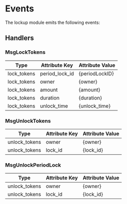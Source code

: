 <!--
order: 4
-->

# Events

The lockup module emits the following events:
## Handlers

### MsgLockTokens

| Type                | Attribute Key       | Attribute Value |
| ------------------- | ------------------- | --------------- |
| lock_tokens         | period_lock_id      | {periodLockID}  |
| lock_tokens         | owner               | {owner}         |
| lock_tokens         | amount              | {amount}        |
| lock_tokens         | duration            | {duration}      |
| lock_tokens         | unlock_time         | {unlock_time}   |

### MsgUnlockTokens

| Type          | Attribute Key | Attribute Value |
| ------------- | ------------- | --------------- |
| unlock_tokens | owner         | {owner}         |
| unlock_tokens | lock_id       | {lock_id}       |

### MsgUnlockPeriodLock

| Type          | Attribute Key | Attribute Value |
| ------------- | ------------- | --------------- |
| unlock_tokens | owner         | {owner}         |
| unlock_tokens | lock_id       | {lock_id}       |